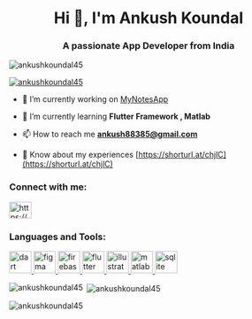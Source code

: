 <h1 align="center">Hi 👋, I'm Ankush Koundal</h1>
<h3 align="center">A passionate App Developer from India</h3>

<p align="left"> <img src="https://komarev.com/ghpvc/?username=ankushkoundal45&label=Profile%20views&color=0e75b6&style=flat" alt="ankushkoundal45" /> </p>

<p align="left"> <a href="https://github.com/ryo-ma/github-profile-trophy"><img src="https://github-profile-trophy.vercel.app/?username=ankushkoundal45" alt="ankushkoundal45" /></a> </p>

- 🔭 I’m currently working on [MyNotesApp](https://github.com/AnkushKoundal45/mynotesapp)

- 🌱 I’m currently learning **Flutter Framework , Matlab**

- 📫 How to reach me **ankush88385@gmail.com**

- 📄 Know about my experiences [https://shorturl.at/chjlC](https://shorturl.at/chjlC)

<h3 align="left">Connect with me:</h3>
<p align="left">
<a href="https://linkedin.com/in/https://www.linkedin.com/in/ankush-koundal-9989171b2/" target="blank"><img align="center" src="https://raw.githubusercontent.com/rahuldkjain/github-profile-readme-generator/master/src/images/icons/Social/linked-in-alt.svg" alt="https://www.linkedin.com/in/ankush-koundal-9989171b2/" height="30" width="40" /></a>
</p>

<h3 align="left">Languages and Tools:</h3>
<p align="left"> <a href="https://dart.dev" target="_blank" rel="noreferrer"> <img src="https://www.vectorlogo.zone/logos/dartlang/dartlang-icon.svg" alt="dart" width="40" height="40"/> </a> <a href="https://www.figma.com/" target="_blank" rel="noreferrer"> <img src="https://www.vectorlogo.zone/logos/figma/figma-icon.svg" alt="figma" width="40" height="40"/> </a> <a href="https://firebase.google.com/" target="_blank" rel="noreferrer"> <img src="https://www.vectorlogo.zone/logos/firebase/firebase-icon.svg" alt="firebase" width="40" height="40"/> </a> <a href="https://flutter.dev" target="_blank" rel="noreferrer"> <img src="https://www.vectorlogo.zone/logos/flutterio/flutterio-icon.svg" alt="flutter" width="40" height="40"/> </a> <a href="https://www.adobe.com/in/products/illustrator.html" target="_blank" rel="noreferrer"> <img src="https://www.vectorlogo.zone/logos/adobe_illustrator/adobe_illustrator-icon.svg" alt="illustrator" width="40" height="40"/> </a> <a href="https://www.mathworks.com/" target="_blank" rel="noreferrer"> <img src="https://upload.wikimedia.org/wikipedia/commons/2/21/Matlab_Logo.png" alt="matlab" width="40" height="40"/> </a> <a href="https://www.sqlite.org/" target="_blank" rel="noreferrer"> <img src="https://www.vectorlogo.zone/logos/sqlite/sqlite-icon.svg" alt="sqlite" width="40" height="40"/> </a> </p>

<p><img align="left" src="https://github-readme-stats.vercel.app/api/top-langs?username=ankushkoundal45&show_icons=true&locale=en&layout=compact" alt="ankushkoundal45" /></p>

<p>&nbsp;<img align="center" src="https://github-readme-stats.vercel.app/api?username=ankushkoundal45&show_icons=true&locale=en" alt="ankushkoundal45" /></p>

<p><img align="center" src="https://github-readme-streak-stats.herokuapp.com/?user=ankushkoundal45&" alt="ankushkoundal45" /></p>
